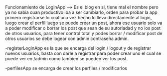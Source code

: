 Funcionamiento de LoginApp --> Es el blog en si, tiene mal el nombre pero ya no sabia cuan productivo iba a ser cambiarlo, orden para probar la app primero registrarse lo cual una vez hecho lo lleva directamente al login, luego crear el perfil luego se puede crear un post, ahora ese usuario solo va a poder modificar o borrar los post que sean de su autoriadad y no los post de otros usuarios, para tener control total y podes borrar / modificar post de otros usuarios se debe logear con admin contraseña admin.

-registerLoginApp es la que se encarga del login / logout y de registrar nuevos usuarios, basta con darle a registrar para poder crear uno el cual se puede ver en /admin como tambien se pueden ver los post.

-perfilesApp se encarga de crear los perfiles / modificarlos